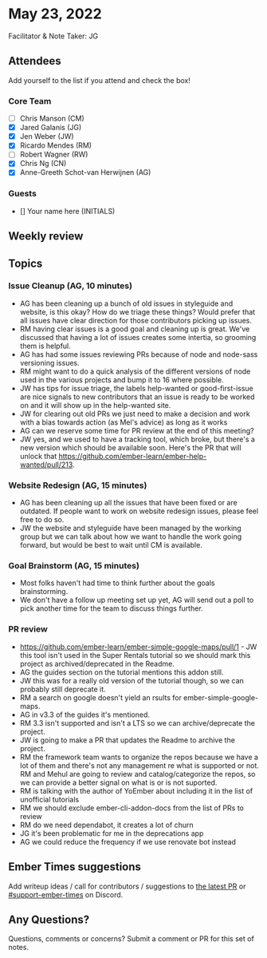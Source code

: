# May 23, 2022

 Facilitator & Note Taker: JG

 ## Attendees

 Add yourself to the list if you attend and check the box!

 ### Core Team

 - [ ] Chris Manson (CM)
 - [x] Jared Galanis (JG)
 - [x] Jen Weber (JW)
 - [x] Ricardo Mendes (RM)
 - [ ] Robert Wagner (RW)
 - [x] Chris Ng (CN)
 - [x] Anne-Greeth Schot-van Herwijnen (AG)

 ### Guests

 - [] Your name here (INITIALS)

 ## Weekly review

 ## Topics

 ### Issue Cleanup (AG, 10 minutes)

- AG has been cleaning up a bunch of old issues in styleguide and website, is this okay? How do we triage these things? Would prefer that all issues have clear direction for those contributors picking up issues.
- RM having clear issues is a good goal and cleaning up is great. We've discussed that having a lot of issues creates some intertia, so grooming them is helpful.
- AG has had some issues reviewing PRs because of node and node-sass versioning issues.
- RM might want to do a quick analysis of the different versions of node used in the various projects and bump it to 16 where possible.
- JW has tips for issue triage, the labels help-wanted or good-first-issue are nice signals to new contributors that an issue is ready to be worked on and it will show up in the help-wanted site.
- JW for clearing out old PRs we just need to make a decision and work with a bias towards action (as Mel's advice) as long as it works
- AG can we reserve some time for PR review at the end of this meeting?
- JW yes, and we used to have a tracking tool, which broke, but there's a new version which should be available soon. Here's the PR that will unlock that https://github.com/ember-learn/ember-help-wanted/pull/213.

 ### Website Redesign (AG, 15 minutes)

- AG has been cleaning up all the issues that have been fixed or are outdated. If people want to work on website redesign issues, please feel free to do so.
- JW the website and styleguide have been managed by the working group but we can talk about how we want to handle the work going forward, but would be best to wait until CM is available.

 ### Goal Brainstorm (AG, 15 minutes)

- Most folks haven't had time to think further about the goals brainstorming.
- We don't have a follow up meeting set up yet, AG will send out a poll to pick another time for the team to discuss things further.

### PR review

- https://github.com/ember-learn/ember-simple-google-maps/pull/1 - JW this tool isn't used in the Super Rentals tutorial so we should mark this project as archived/deprecated in the Readme.
- AG the guides section on the tutorial mentions this addon still.
- JW this was for a really old version of the tutorial though, so we can probably still deprecate it.
- RM a search on google doesn't yield an rsults for ember-simple-google-maps.
- AG in v3.3 of the guides it's mentioned.
- RM 3.3 isn't supported and isn't a LTS so we can archive/deprecate the project.
- JW is going to make a PR that updates the Readme to archive the project.
- RM the framework team wants to organize the repos because we have a lot of them and there's not any management re what is supported or not. RM and Mehul are going to review and catalog/categorize the repos, so we can provide a better signal on what is or is not suported.
- RM is talking with the author of YoEmber about including it in the list of unofficial tutorials
- RM we should exclude ember-cli-addon-docs from the list of PRs to review
- RM do we need dependabot, it creates a lot of churn
- JG it's been problematic for me in the deprecations app
- AG we could reduce the frequency if we use renovate bot instead


 ## Ember Times suggestions

 Add writeup ideas / call for contributors / suggestions to [the latest PR](https://github.com/ember-learn/ember-blog/pulls?q=is%3Aopen+is%3Apr+label%3A%22%F0%9F%97%9E+embertimes%22%20or%20#support-ember-times) or [#support-ember-times](https://discordapp.com/channels/480462759797063690/485450546887786506) on Discord.

 ## Any Questions?

 Questions, comments or concerns? Submit a comment or PR for this set of notes.
